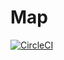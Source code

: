 # Map
[![CircleCI](https://circleci.com/gh/gregorym1/hello_world.svg?style=svg)](https://circleci.com/gh/gregorym1/hello_world)
